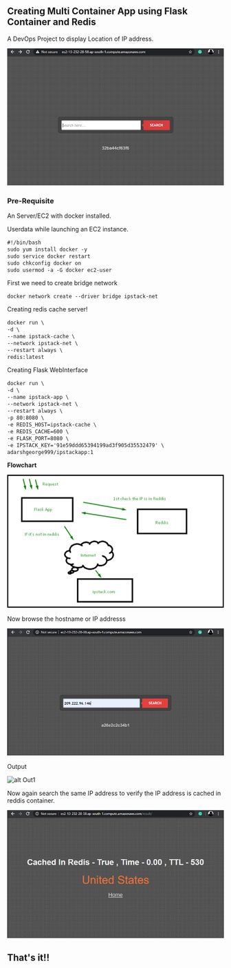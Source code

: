 ## Creating Multi Container App using Flask Container and Redis

A DevOps Project to display Location of IP address.

![alt HelloWorld](https://github.com/adarshgeorge/docker-multi_container_app/blob/master/png/Search.png)



### Pre-Requisite
An Server/EC2 with docker installed. 

Userdata while launching an EC2 instance.
```
#!/bin/bash
sudo yum install docker -y
sudo service docker restart
sudo chkconfig docker on
sudo usermod -a -G docker ec2-user

```

First we need to create bridge network 

```
docker network create --driver bridge ipstack-net
```

Creating redis cache server!

```
docker run \
-d \
--name ipstack-cache \
--network ipstack-net \
--restart always \
redis:latest
```


Creating Flask WebInterface

```
docker run \
-d \
--name ipstack-app \
--network ipstack-net \
--restart always \
-p 80:8080 \
-e REDIS_HOST=ipstack-cache \
-e REDIS_CACHE=600 \
-e FLASK_PORT=8080 \
-e IPSTACK_KEY='91e59ddd65394199ad3f905d35532479' \
adarshgeorge999/ipstackapp:1
```

**Flowchart**

![alt Flowchart](https://github.com/adarshgeorge/docker-multi_container_app/blob/master/png/flowchart.png) 

Now browse the hostname or IP addresss

![alt Search](https://github.com/adarshgeorge/docker-multi_container_app/blob/master/png/Searching.png) 

Output

![alt Out1](https://github.com/adarshgeorge/docker-multi_container_app/blob/master/png/output1.png) 

Now again search the same IP address to verify the IP address is cached in reddis container. 

![alt Out2](https://github.com/adarshgeorge/docker-multi_container_app/blob/master/png/result.png) 


## That's it!!